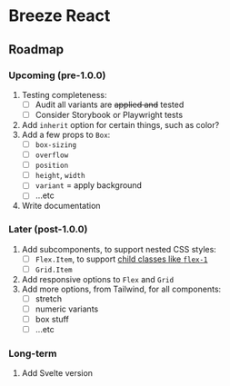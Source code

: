# Breeze React

## Roadmap

### Upcoming (pre-1.0.0)

1. Testing completeness:
   - [ ] Audit all variants are ~~applied and~~ tested
   - [ ] Consider Storybook or Playwright tests
1. Add `inherit` option for certain things, such as color?
1. Add a few props to `Box`:
   - [ ] `box-sizing`
   - [ ] `overflow`
   - [ ] `position`
   - [ ] `height`, `width`
   - [ ] `variant` = apply background
   - [ ] ...etc
1. Write documentation

### Later (post-1.0.0)

1. Add subcomponents, to support nested CSS styles:
   - [ ] `Flex.Item`, to support [child classes like `flex-1`](https://tailwindcss.com/docs/flex#basic-example)
   - [ ] `Grid.Item`
1. Add responsive options to `Flex` and `Grid`
1. Add more options, from Tailwind, for all components:
   - [ ] stretch
   - [ ] numeric variants
   - [ ] box stuff
   - [ ] ...etc

### Long-term

1. Add Svelte version
